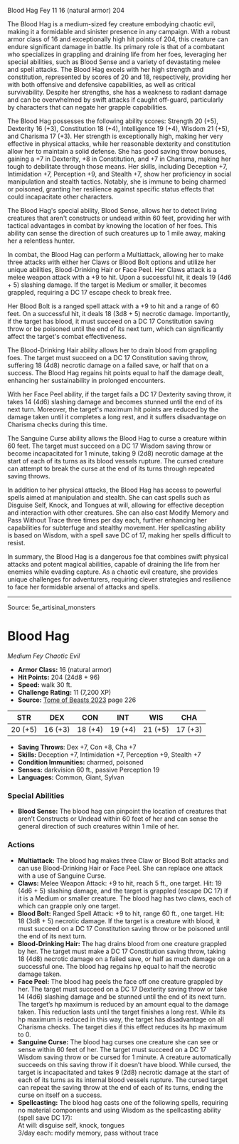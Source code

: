 <MonsterName/>Blood Hag</MonsterName>
<CreatureType/>Fey</CreatureType>
<CR/>11</CR>
<AC/>16 (natural armor)</AC>
<HP/>204</HP>
<summary>The Blood Hag is a medium-sized fey creature embodying chaotic evil, making it a formidable and sinister presence in any campaign. With a robust armor class of 16 and exceptionally high hit points of 204, this creature can endure significant damage in battle. Its primary role is that of a combatant who specializes in grappling and draining life from her foes, leveraging her special abilities, such as Blood Sense and a variety of devastating melee and spell attacks. The Blood Hag excels with her high strength and constitution, represented by scores of 20 and 18, respectively, providing her with both offensive and defensive capabilities, as well as critical survivability. Despite her strengths, she has a weakness to radiant damage and can be overwhelmed by swift attacks if caught off-guard, particularly by characters that can negate her grapple capabilities.</summary>

<detail>

The Blood Hag possesses the following ability scores: Strength 20 (+5), Dexterity 16 (+3), Constitution 18 (+4), Intelligence 19 (+4), Wisdom 21 (+5), and Charisma 17 (+3). Her strength is exceptionally high, making her very effective in physical attacks, while her reasonable dexterity and constitution allow her to maintain a solid defense. She has good saving throw bonuses, gaining a +7 in Dexterity, +8 in Constitution, and +7 in Charisma, making her tough to debilitate through those means. Her skills, including Deception +7, Intimidation +7, Perception +9, and Stealth +7, show her proficiency in social manipulation and stealth tactics. Notably, she is immune to being charmed or poisoned, granting her resilience against specific status effects that could incapacitate other characters.

The Blood Hag's special ability, Blood Sense, allows her to detect living creatures that aren't constructs or undead within 60 feet, providing her with tactical advantages in combat by knowing the location of her foes. This ability can sense the direction of such creatures up to 1 mile away, making her a relentless hunter.

In combat, the Blood Hag can perform a Multiattack, allowing her to make three attacks with either her Claws or Blood Bolt options and utilize her unique abilities, Blood-Drinking Hair or Face Peel. Her Claws attack is a melee weapon attack with a +9 to hit. Upon a successful hit, it deals 19 (4d6 + 5) slashing damage. If the target is Medium or smaller, it becomes grappled, requiring a DC 17 escape check to break free.

Her Blood Bolt is a ranged spell attack with a +9 to hit and a range of 60 feet. On a successful hit, it deals 18 (3d8 + 5) necrotic damage. Importantly, if the target has blood, it must succeed on a DC 17 Constitution saving throw or be poisoned until the end of its next turn, which can significantly affect the target's combat effectiveness.

The Blood-Drinking Hair ability allows her to drain blood from grappling foes. The target must succeed on a DC 17 Constitution saving throw, suffering 18 (4d8) necrotic damage on a failed save, or half that on a success. The Blood Hag regains hit points equal to half the damage dealt, enhancing her sustainability in prolonged encounters.

With her Face Peel ability, if the target fails a DC 17 Dexterity saving throw, it takes 14 (4d6) slashing damage and becomes stunned until the end of its next turn. Moreover, the target's maximum hit points are reduced by the damage taken until it completes a long rest, and it suffers disadvantage on Charisma checks during this time.

The Sanguine Curse ability allows the Blood Hag to curse a creature within 60 feet. The target must succeed on a DC 17 Wisdom saving throw or become incapacitated for 1 minute, taking 9 (2d8) necrotic damage at the start of each of its turns as its blood vessels rupture. The cursed creature can attempt to break the curse at the end of its turns through repeated saving throws.

In addition to her physical attacks, the Blood Hag has access to powerful spells aimed at manipulation and stealth. She can cast spells such as Disguise Self, Knock, and Tongues at will, allowing for effective deception and interaction with other creatures. She can also cast Modify Memory and Pass Without Trace three times per day each, further enhancing her capabilities for subterfuge and stealthy movement. Her spellcasting ability is based on Wisdom, with a spell save DC of 17, making her spells difficult to resist.

In summary, the Blood Hag is a dangerous foe that combines swift physical attacks and potent magical abilities, capable of draining the life from her enemies while evading capture. As a chaotic evil creature, she provides unique challenges for adventurers, requiring clever strategies and resilience to face her formidable arsenal of attacks and spells.</detail>



---

Source: 5e_artisinal_monsters

# Blood Hag

*Medium* *Fey* *Chaotic Evil*

- **Armor Class:** 16 (natural armor)
- **Hit Points:** 204 (24d8 + 96)
- **Speed:** walk 30 ft.
- **Challenge Rating:** 11 (7,200 XP)
- **Source:** [Tome of Beasts 2023](https://koboldpress.com/kpstore/product/tome-of-beasts-1-2023-edition/) page 226

| STR | DEX | CON | INT | WIS | CHA |
| --- | --- | --- | --- | --- | --- |
| 20 (+5) | 16 (+3) | 18 (+4) | 19 (+4) | 21 (+5) | 17 (+3) |

- **Saving Throws**: Dex +7, Con +8, Cha +7
- **Skills:** Deception +7, Intimidation +7, Perception +9, Stealth +7
- **Condition Immunities:** charmed, poisoned
- **Senses:** darkvision 60 ft., passive Perception 19
- **Languages:** Common, Giant, Sylvan

### Special Abilities

- **Blood Sense:** The blood hag can pinpoint the location of creatures that aren’t Constructs or Undead within 60 feet of her and can sense the general direction of such creatures within 1 mile of her.

### Actions

- **Multiattack:** The blood hag makes three Claw or Blood Bolt attacks and can use Blood-Drinking Hair or Face Peel. She can replace one attack with a use of Sanguine Curse.
- **Claws:** Melee Weapon Attack: +9 to hit, reach 5 ft., one target. Hit: 19 (4d6 + 5) slashing damage, and the target is grappled (escape DC 17) if it is a Medium or smaller creature. The blood hag has two claws, each of which can grapple only one target.
- **Blood Bolt:** Ranged Spell Attack: +9 to hit, range 60 ft., one target. Hit: 18 (3d8 + 5) necrotic damage. If the target is a creature with blood, it must succeed on a DC 17 Constitution saving throw or be poisoned until the end of its next turn.
- **Blood-Drinking Hair:** The hag drains blood from one creature grappled by her. The target must make a DC 17 Constitution saving throw, taking 18 (4d8) necrotic damage on a failed save, or half as much damage on a successful one. The blood hag regains hp equal to half the necrotic damage taken.
- **Face Peel:** The blood hag peels the face off one creature grappled by her. The target must succeed on a DC 17 Dexterity saving throw or take 14 (4d6) slashing damage and be stunned until the end of its next turn. The target’s hp maximum is reduced by an amount equal to the damage taken. This reduction lasts until the target finishes a long rest. While its hp maximum is reduced in this way, the target has disadvantage on all Charisma checks. The target dies if this effect reduces its hp maximum to 0.
- **Sanguine Curse:** The blood hag curses one creature she can see or sense within 60 feet of her. The target must succeed on a DC 17 Wisdom saving throw or be cursed for 1 minute. A creature automatically succeeds on this saving throw if it doesn’t have blood. While cursed, the target is incapacitated and takes 9 (2d8) necrotic damage at the start of each of its turns as its internal blood vessels rupture. The cursed target can repeat the saving throw at the end of each of its turns, ending the curse on itself on a success.
- **Spellcasting:** The blood hag casts one of the following spells, requiring no material components and using Wisdom as the spellcasting ability (spell save DC 17):<br>At will: disguise self, knock, tongues<br>3/day each: modify memory, pass without trace


